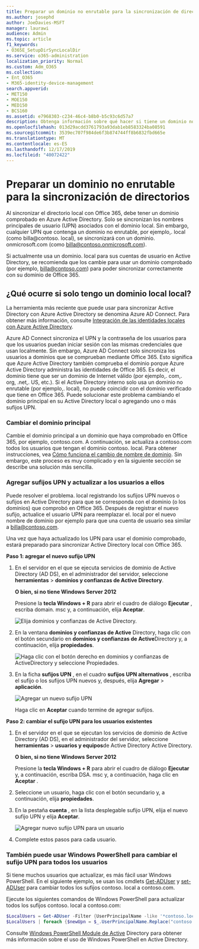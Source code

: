 ```yaml
---
title: Preparar un dominio no enrutable para la sincronización de directorios
ms.author: josephd
author: JoeDavies-MSFT
manager: laurawi
audience: Admin
ms.topic: article
f1_keywords:
- O365E_SetupDirSyncLocalDir
ms.service: o365-administration
localization_priority: Normal
ms.custom: Adm_O365
ms.collection:
- Ent_O365
- M365-identity-device-management
search.appverid:
- MET150
- MOE150
- MED150
- BCS160
ms.assetid: e7968303-c234-46c4-b8b0-b5c93c6d57a7
description: Obtenga información sobre qué hacer si tiene un dominio no routale asociado a los usuarios locales antes de sincronizar con Office 365.
ms.openlocfilehash: 013d29acdd3761793a93dab1eb8583324ba08591
ms.sourcegitcommit: 3539ec707f984de6f3b874744ff8b6832fbd665e
ms.translationtype: MT
ms.contentlocale: es-ES
ms.lasthandoff: 12/17/2019
ms.locfileid: "40072422"
---
```

# <a name="prepare-a-non-routable-domain-for-directory-synchronization"></a>Preparar un dominio no enrutable para la sincronización de directorios
Al sincronizar el directorio local con Office 365, debe tener un dominio comprobado en Azure Active Directory. Solo se sincronizan los nombres principales de usuario (UPN) asociados con el dominio local. Sin embargo, cualquier UPN que contenga un dominio no enrutable, por ejemplo,. local (como billa@contoso. local), se sincronizará con un dominio. onmicrosoft.com (como billa@contoso.onmicrosoft.com). 

Si actualmente usa un dominio. local para sus cuentas de usuario en Active Directory, se recomienda que los cambie para usar un dominio comprobado (por ejemplo, billa@contoso.com) para poder sincronizar correctamente con su dominio de Office 365.
  
## <a name="what-if-i-only-have-a-local-on-premises-domain"></a>¿Qué ocurre si solo tengo un dominio local local?

La herramienta más reciente que puede usar para sincronizar Active Directory con Azure Active Directory se denomina Azure AD Connect. Para obtener más información, consulte [Integración de las identidades locales con Azure Active Directory](https://docs.microsoft.com/azure/architecture/reference-architectures/identity/azure-ad).
  
Azure AD Connect sincroniza el UPN y la contraseña de los usuarios para que los usuarios puedan iniciar sesión con las mismas credenciales que usan localmente. Sin embargo, Azure AD Connect solo sincroniza los usuarios a dominios que se comprueban mediante Office 365. Esto significa que Azure Active Directory también comprueba el dominio porque Azure Active Directory administra las identidades de Office 365. Es decir, el dominio tiene que ser un dominio de Internet válido (por ejemplo,. com,. org, .net,. US, etc.). Si el Active Directory interno solo usa un dominio no enrutable (por ejemplo,. local), no puede coincidir con el dominio verificado que tiene en Office 365. Puede solucionar este problema cambiando el dominio principal en su Active Directory local o agregando uno o más sufijos UPN.
  
### <a name="change-your-primary-domain"></a>**Cambiar el dominio principal**

Cambie el dominio principal a un dominio que haya comprobado en Office 365, por ejemplo, contoso.com. A continuación, se actualiza a contoso.com todos los usuarios que tengan el dominio contoso. local. Para obtener instrucciones, vea [Cómo funciona el cambio de nombre de dominio](https://go.microsoft.com/fwlink/p/?LinkId=624174). Sin embargo, este proceso es muy complicado y en la siguiente sección se describe una solución más sencilla.
  
### <a name="add-upn-suffixes-and-update-your-users-to-them"></a>**Agregar sufijos UPN y actualizar a los usuarios a ellos**

Puede resolver el problema. local registrando los sufijos UPN nuevos o sufijos en Active Directory para que se corresponda con el dominio (o los dominios) que comprobó en Office 365. Después de registrar el nuevo sufijo, actualice el usuario UPN para reemplazar el. local por el nuevo nombre de dominio por ejemplo para que una cuenta de usuario sea similar a billa@contoso.com.
  
Una vez que haya actualizado los UPN para usar el dominio comprobado, estará preparado para sincronizar Active Directory local con Office 365.
  
 **Paso 1: agregar el nuevo sufijo UPN**
  
1. En el servidor en el que se ejecuta servicios de dominio de Active Directory (AD DS), en el administrador del servidor, seleccione **herramientas** \> **dominios y confianzas de Active Directory**.
    
    **O bien, si no tiene Windows Server 2012**
    
    Presione la **tecla Windows + R** para abrir el cuadro de diálogo **Ejecutar** , escriba domain. msc y, a continuación, elija **Aceptar**.
    
    ![Elija dominios y confianzas de Active Directory.](media/46b6e007-9741-44af-8517-6f682e0ac974.png)
  
2. En la ventana **dominios y confianzas de Active** Directory, haga clic con el botón secundario en **dominios y confianzas de Active**Directory y, a continuación, elija **propiedades**.
    
    ![Haga clic con el botón derecho en dominios y confianzas de ActiveDirectory y seleccione Propiedades.](media/39d20812-ffb5-4ba9-8d7b-477377ac360d.png)
  
3. En la ficha **sufijos UPN** , en el cuadro **sufijos UPN alternativos** , escriba el sufijo o los sufijos UPN nuevos y, después, elija **Agregar** \> **aplicación**.
    
    ![Agregar un nuevo sufijo UPN](media/a4aaf919-7adf-469a-b93f-83ef284c0915.PNG)
  
    Haga clic en **Aceptar** cuando termine de agregar sufijos. 
    
 **Paso 2: cambiar el sufijo UPN para los usuarios existentes**
  
1. En el servidor en el que se ejecutan los servicios de dominio de Active Directory (AD DS), en el administrador del servidor, seleccione **herramientas** \> **usuarios y equipos**de Active Directory Active Directory.
    
    **O bien, si no tiene Windows Server 2012**
    
    Presione la **tecla Windows + R** para abrir el cuadro de diálogo **Ejecutar** y, a continuación, escriba DSA. msc y, a continuación, haga clic en **Aceptar** .
    
2. Seleccione un usuario, haga clic con el botón secundario y, a continuación, elija **propiedades**.
    
3. En la pestaña **cuenta** , en la lista desplegable sufijo UPN, elija el nuevo sufijo UPN y elija **Aceptar**.
    
    ![Agregar nuevo sufijo UPN para un usuario](media/54876751-49f0-48cc-b864-2623c4835563.png)
  
4. Complete estos pasos para cada usuario.
    
   
### <a name="you-can-also-use-windows-powershell-to-change-the-upn-suffix-for-all-users"></a>**También puede usar Windows PowerShell para cambiar el sufijo UPN para todos los usuarios**

Si tiene muchos usuarios que actualizar, es más fácil usar Windows PowerShell. En el siguiente ejemplo, se usan los cmdlets [Get-ADUser](https://go.microsoft.com/fwlink/p/?LinkId=624312) y [set-ADUser](https://go.microsoft.com/fwlink/p/?LinkId=624313) para cambiar todos los sufijos contoso. local a contoso.com. 

Ejecute los siguientes comandos de Windows PowerShell para actualizar todos los sufijos contoso. local a contoso.com:
    
  ```powershell
  $LocalUsers = Get-ADUser -Filter {UserPrincipalName -like '*contoso.local'} -Properties userPrincipalName -ResultSetSize $null
  $LocalUsers | foreach {$newUpn = $_.UserPrincipalName.Replace("contoso.local","contoso.com"); $_ | Set-ADUser -UserPrincipalName $newUpn}
  ```

Consulte [Windows PowerShell Module de Active](https://go.microsoft.com/fwlink/p/?LinkId=624314) Directory para obtener más información sobre el uso de Windows PowerShell en Active Directory. 

